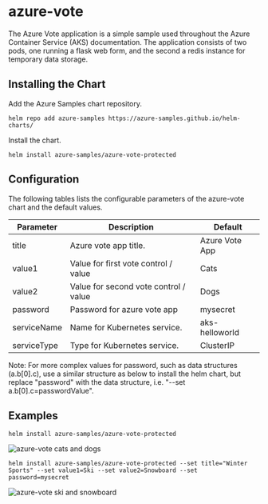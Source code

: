 # azure-vote

The Azure Vote application is a simple sample used throughout the Azure Container Service (AKS) documentation. The application consists of two pods, one running a flask web form, and the second a redis instance for temporary data storage.

## Installing the Chart

Add the Azure Samples chart repository.

```
helm repo add azure-samples https://azure-samples.github.io/helm-charts/
```

Install the chart.

```
helm install azure-samples/azure-vote-protected
```


## Configuration

The following tables lists the configurable parameters of the azure-vote chart and the default values.

| Parameter | Description | Default |
|---|---|---|
| title | Azure vote app title. | Azure Vote App |
| value1 | Value for first vote control / value | Cats |
| value2 | Value for second vote control / value | Dogs |
| password | Password for azure vote app | mysecret | 
| serviceName | Name for Kubernetes service. | aks-helloworld |
| serviceType | Type for Kubernetes service. | ClusterIP |

Note: For more complex values for password, such as data structures (a.b[0].c), use a similar structure as below to install the helm chart, but replace "password" with the data structure, i.e. "--set a.b[0].c=passwordValue".


## Examples

```
helm install azure-samples/azure-vote-protected
```

![azure-vote cats and dogs](../images/vote1.png)

```
helm install azure-samples/azure-vote-protected --set title="Winter Sports" --set value1=Ski --set value2=Snowboard --set password=mysecret
```

![azure-vote ski and snowboard](../images/vote2.png)


